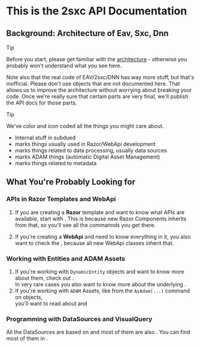 # This is the **2sxc API Documentation**

## Background: Architecture of Eav, Sxc, Dnn

> [!TIP]
> Before you start, please get familiar with the [architecture](xref:Specs.Architecture.Intro) - otherwise you probably won't understand what you see here.

Note also that the real code of EAV/2sxc/DNN has way more stuff, but that's inofficial. 
Please don't use objects that are not documented here. 
That allows us to improve the architecture without worrying about breaking your code. 
Once we're really sure that certain parts are very final, we'll publish the API docs for those parts. 

> [!TIP]
> We've color and icon coded all the things you might care about. <br>
> * <span class="priority-internal">Internal</span> stuff in subdued <br/>
> * <span class="priority-web"></span> marks things usually used in Razor/WebApi development <br/>
> * <span class="priority-data"></span> marks things related to data processing, usually data sources <br/>
> * <span class="priority-adam"></span> marks ADAM things (automatic Digital Asset Management) <br/>
> * <span class="priority-metadata"></span> marks things related to metadata <br/>

## What You're Probably Looking for

### APIs in Razor Templates and WebApi

1. If you are creating a **Razor** template and want to know what APIs are available, start with [](xref:ToSic.Sxc.Dnn.RazorComponent). 
	This is because new Razor Components inherits from that, so you'll see all the commannds you get there. 

1. If you're creating a **WebApi** and need to know everything in it, you also want to check the [](xref:ToSic.Sxc.Dnn.ApiController), because all new WebApi classes inherit that. 

### Working with Entities and ADAM Assets

1. If you're working with `DynamicEntity` objects and want to know more about them, check out [](xref:ToSic.Sxc.Data.IDynamicEntity).  
	In very rare cases you also want to know more about the underlying [](xref:ToSic.Eav.Data.IEntity).
1. If you're working with `ADAM` Assets, like from the `AsAdam(...)` command on [](xref:ToSic.Sxc.Data.IDynamicEntity) objects,  
	you'll want to read about [](xref:ToSic.Sxc.Adam.IFolder) and [](xref:ToSic.Sxc.Adam.IFile)

### Programming with DataSources and VisualQuery

All the DataSources are based on [](xref:ToSic.Eav.DataSources.IDataSource) and most of them are also [](xref:ToSic.Eav.DataSources.IDataTarget) . You can find most of them in [](xref:ToSic.Eav.DataSources) . 

